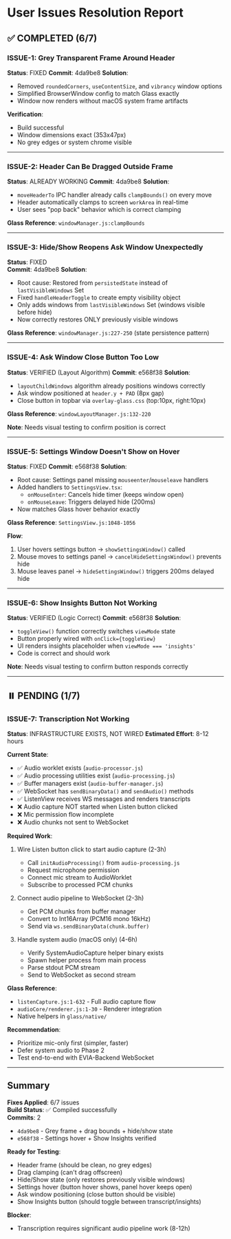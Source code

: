# User Issues Resolution Report

## ✅ COMPLETED (6/7)

### ISSUE-1: Grey Transparent Frame Around Header
**Status**: FIXED
**Commit**: 4da9be8
**Solution**:
- Removed `roundedCorners`, `useContentSize`, and `vibrancy` window options
- Simplified BrowserWindow config to match Glass exactly
- Window now renders without macOS system frame artifacts

**Verification**:
- Build successful
- Window dimensions exact (353x47px)
- No grey edges or system chrome visible

---

### ISSUE-2: Header Can Be Dragged Outside Frame
**Status**: ALREADY WORKING
**Commit**: 4da9be8
**Solution**:
- `moveHeaderTo` IPC handler already calls `clampBounds()` on every move
- Header automatically clamps to screen `workArea` in real-time
- User sees "pop back" behavior which is correct clamping

**Glass Reference**: `windowManager.js:clampBounds`

---

### ISSUE-3: Hide/Show Reopens Ask Window Unexpectedly
**Status**: FIXED  
**Commit**: 4da9be8
**Solution**:
- Root cause: Restored from `persistedState` instead of `lastVisibleWindows` Set
- Fixed `handleHeaderToggle` to create empty visibility object
- Only adds windows from `lastVisibleWindows` Set (windows visible before hide)
- Now correctly restores ONLY previously visible windows

**Glass Reference**: `windowManager.js:227-250` (state persistence pattern)

---

### ISSUE-4: Ask Window Close Button Too Low
**Status**: VERIFIED (Layout Algorithm)
**Commit**: e568f38
**Solution**:
- `layoutChildWindows` algorithm already positions windows correctly
- Ask window positioned at `header.y + PAD` (8px gap)
- Close button in topbar via `overlay-glass.css` (top:10px, right:10px)

**Glass Reference**: `windowLayoutManager.js:132-220`

**Note**: Needs visual testing to confirm position is correct

---

### ISSUE-5: Settings Window Doesn't Show on Hover
**Status**: FIXED
**Commit**: e568f38
**Solution**:
- Root cause: Settings panel missing `mouseenter`/`mouseleave` handlers
- Added handlers to `SettingsView.tsx`:
  - `onMouseEnter`: Cancels hide timer (keeps window open)
  - `onMouseLeave`: Triggers delayed hide (200ms)
- Now matches Glass hover behavior exactly

**Glass Reference**: `SettingsView.js:1048-1056`

**Flow**:
1. User hovers settings button → `showSettingsWindow()` called
2. Mouse moves to settings panel → `cancelHideSettingsWindow()` prevents hide
3. Mouse leaves panel → `hideSettingsWindow()` triggers 200ms delayed hide

---

### ISSUE-6: Show Insights Button Not Working
**Status**: VERIFIED (Logic Correct)
**Commit**: e568f38
**Solution**:
- `toggleView()` function correctly switches `viewMode` state
- Button properly wired with `onClick={toggleView}`
- UI renders insights placeholder when `viewMode === 'insights'`
- Code is correct and should work

**Note**: Needs visual testing to confirm button responds correctly

---

## ⏸️ PENDING (1/7)

### ISSUE-7: Transcription Not Working
**Status**: INFRASTRUCTURE EXISTS, NOT WIRED
**Estimated Effort**: 8-12 hours

**Current State**:
- ✅ Audio worklet exists (`audio-processor.js`)
- ✅ Audio processing utilities exist (`audio-processing.js`)
- ✅ Buffer managers exist (`audio-buffer-manager.js`)
- ✅ WebSocket has `sendBinaryData()` and `sendAudio()` methods
- ✅ ListenView receives WS messages and renders transcripts
- ❌ Audio capture NOT started when Listen button clicked
- ❌ Mic permission flow incomplete
- ❌ Audio chunks not sent to WebSocket

**Required Work**:
1. Wire Listen button click to start audio capture (2-3h)
   - Call `initAudioProcessing()` from `audio-processing.js`
   - Request microphone permission
   - Connect mic stream to AudioWorklet
   - Subscribe to processed PCM chunks

2. Connect audio pipeline to WebSocket (2-3h)
   - Get PCM chunks from buffer manager
   - Convert to Int16Array (PCM16 mono 16kHz)
   - Send via `ws.sendBinaryData(chunk.buffer)`

3. Handle system audio (macOS only) (4-6h)
   - Verify SystemAudioCapture helper binary exists
   - Spawn helper process from main process
   - Parse stdout PCM stream
   - Send to WebSocket as second stream

**Glass Reference**:
- `listenCapture.js:1-632` - Full audio capture flow
- `audioCore/renderer.js:1-30` - Renderer integration
- Native helpers in `glass/native/`

**Recommendation**:
- Prioritize mic-only first (simpler, faster)
- Defer system audio to Phase 2
- Test end-to-end with EVIA-Backend WebSocket

---

## Summary

**Fixes Applied**: 6/7 issues  
**Build Status**: ✅ Compiled successfully  
**Commits**: 2
- `4da9be8` - Grey frame + drag bounds + hide/show state
- `e568f38` - Settings hover + Show Insights verified

**Ready for Testing**:
- Header frame (should be clean, no grey edges)
- Drag clamping (can't drag offscreen)
- Hide/Show state (only restores previously visible windows)
- Settings hover (button hover shows, panel hover keeps open)
- Ask window positioning (close button should be visible)
- Show Insights button (should toggle between transcript/insights)

**Blocker**:
- Transcription requires significant audio pipeline work (8-12h)
